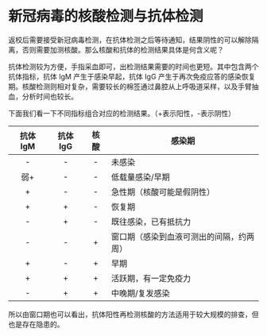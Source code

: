 # 新冠病毒的核酸检测与抗体检测

返校后需要接受新冠病毒检测，在抗体检测之后等待通知，结果阴性的可以解除隔离，否则需要加测核酸。那么核酸和抗体的检测结果具体是何含义呢？

抗体检测较为方便，手指采血即可，出检测结果需要的时间也更短。其中包含两个抗体指标，抗体 IgM 产生于感染早起，抗体 IgG 产生于再次免疫应答的感染恢复期。核酸检测则相对复杂，需要较长的棉签通过鼻腔从上呼吸道采样，以及手臂抽血，分析时间也较长。

下面我们看一下不同指标组合对应的检测结果。（+表示阳性，-表示阴性）

| 抗体 IgM | 抗体 IgG | 核酸 | 感染期 |
| :-----: | :-----: | :--: | ----- |
| -       | -       | -    | 未感染 |
| 弱+     | -       | -    | 低载量感染/早期 |
| +       | -       | -    | 急性期（核酸可能是假阴性） |
| +       | +       | -    | 恢复期 |
| -       | +       | -    | 既往感染，已有抵抗力 |
| -       | -       | +    | 窗口期（感染到血液可测出的间隔，约两周） |
| +       | -       | +    | 早期 |
| +       | +       | +    | 活跃期，有一定免疫力 |
| -       | +       | +    | 中晚期/复发感染 |

所以由窗口期也可以看出，抗体阳性再检测核酸的方法适用于较大规模的排查，但也是存在隐患的。

